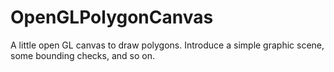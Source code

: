 # OpenGLPolygonCanvas
A little open GL canvas to draw polygons. Introduce a simple graphic scene, some bounding checks, and so on.
